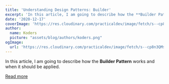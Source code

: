 ```yaml
---
title: 'Understanding Design Patterns: Builder'
excerpt: 'In this article, I am going to describe how the **Builder Pattern** works and when it should be applied.'
date: '2020-12-17'
coverImage: 'https://res.cloudinary.com/practicaldev/image/fetch/s--cp8n3QMs--/c_imagga_scale,f_auto,fl_progressive,h_420,q_auto,w_1000/https://cdn-images-1.medium.com/max/1200/1%2AWePMFV0t8PwW43Mq04o5WA.jpeg'
author:
  name: Koders
  picture: "assets/blog/authors/koders.png"
ogImage:
  url: 'https://res.cloudinary.com/practicaldev/image/fetch/s--cp8n3QMs--/c_imagga_scale,f_auto,fl_progressive,h_420,q_auto,w_1000/https://cdn-images-1.medium.com/max/1200/1%2AWePMFV0t8PwW43Mq04o5WA.jpeg'
---
```


In this article, I am going to describe how the **Builder Pattern** works and when it should be applied.

[Read more](https://dev.to/carlillo/understanding-design-patterns-builder-5dg8)
